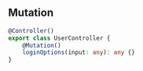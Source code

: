 ## Mutation

```ts
@Controller()
export class UserController {
    @Mutation()
    loginOptions(input: any): any {}
}
```